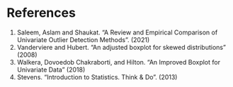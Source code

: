 # References

1. Saleem, Aslam and Shaukat. “A Review and Empirical Comparison of Univariate Outlier Detection Methods”. (2021)
2. Vanderviere and Hubert. “An adjusted boxplot for skewed distributions” (2008)
3. Walkera, Dovoedob Chakraborti, and Hilton. “An Improved Boxplot for Univariate Data” (2018)
4. Stevens. “Introduction to Statistics. Think & Do”. (2013)
